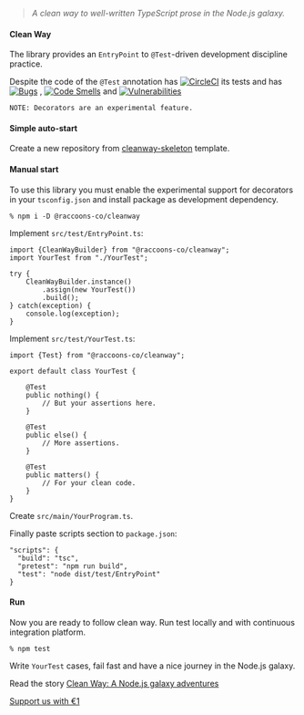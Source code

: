 >*A clean way to well-written TypeScript prose in the Node.js galaxy.*

#### Clean Way

The library provides an `EntryPoint` to `@Test`-driven development discipline 
practice.

Despite the code of the `@Test` annotation has
[![CircleCI](https://dl.circleci.com/status-badge/img/gh/raccoons-co/cleanway/tree/master.svg?style=svg)](https://dl.circleci.com/status-badge/redirect/gh/raccoons-co/cleanway/tree/master)
its tests and has
[![Bugs](https://sonarcloud.io/api/project_badges/measure?project=raccoons-co_cleanway&metric=bugs)](https://sonarcloud.io/summary/new_code?id=raccoons-co_cleanway)
,
[![Code Smells](https://sonarcloud.io/api/project_badges/measure?project=raccoons-co_cleanway&metric=code_smells)](https://sonarcloud.io/summary/new_code?id=raccoons-co_cleanway)
and
[![Vulnerabilities](https://sonarcloud.io/api/project_badges/measure?project=raccoons-co_cleanway&metric=vulnerabilities)](https://sonarcloud.io/summary/new_code?id=raccoons-co_cleanway)

```
NOTE: Decorators are an experimental feature.
```

#### Simple auto-start

Create a new repository from [cleanway-skeleton](https://github.com/raccoons-co/cleanway-skeleton)
template.

#### Manual start

To use this library you must enable the 
experimental support for decorators in your `tsconfig.json` 
and install package as development dependency.

```shell script
% npm i -D @raccoons-co/cleanway
```

Implement `src/test/EntryPoint.ts`:
~~~~
import {CleanWayBuilder} from "@raccoons-co/cleanway";
import YourTest from "./YourTest";

try {
    CleanWayBuilder.instance()
        .assign(new YourTest())
        .build();
} catch(exception) {
    console.log(exception);
}
~~~~
Implement `src/test/YourTest.ts`:
~~~~
import {Test} from "@raccoons-co/cleanway";

export default class YourTest {

    @Test
    public nothing() {
        // But your assertions here.
    }

    @Test
    public else() {
        // More assertions.
    }

    @Test
    public matters() {
        // For your clean code.
    }
}
~~~~


Create `src/main/YourProgram.ts`.

Finally paste scripts section to `package.json`:
~~~~
"scripts": {
  "build": "tsc",
  "pretest": "npm run build",
  "test": "node dist/test/EntryPoint"
}
~~~~

#### Run

Now you are ready to follow clean way.
Run test locally and with continuous integration platform. 

~~~~shell script
% npm test
~~~~

Write `YourTest` cases, fail fast 
and have a nice journey in the Node.js galaxy.

Read the story [Clean Way: A Node.js galaxy adventures](https://bus.raccoons.co/artefacts/cleanway)

[Support us with €1](https://send.monobank.ua/jar/6KuKuBf8ki)